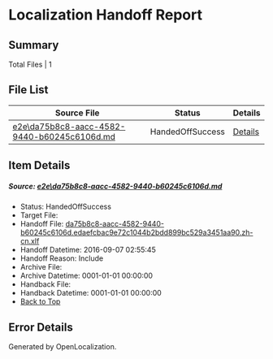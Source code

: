 # <a name='report-top'></a> Localization Handoff Report

## Summary
 Total Files | 1

## File List
 Source File | Status | Details 
 ----------- | ------ | ------- 
 [e2e\da75b8c8-aacc-4582-9440-b60245c6106d.md](https://github.com/OpenLocalizationTestOrg/ol-test0/blob/b1ae4d0c1b364ab94da91ec1741ef1e0cb9a75b7/e2e/da75b8c8-aacc-4582-9440-b60245c6106d.md) | HandedOffSuccess | [Details](#26c41feeec328d79d3a5ca35c34bd2979e2b1df48)

## Item Details
##### <a name='26c41feeec328d79d3a5ca35c34bd2979e2b1df48'></a> Source: [e2e\da75b8c8-aacc-4582-9440-b60245c6106d.md](https://github.com/OpenLocalizationTestOrg/ol-test0/blob/b1ae4d0c1b364ab94da91ec1741ef1e0cb9a75b7/e2e/da75b8c8-aacc-4582-9440-b60245c6106d.md)
* Status: HandedOffSuccess
* Target File: 
* Handoff File: [da75b8c8-aacc-4582-9440-b60245c6106d.edaefcbac9e72c1044b2bdd899bc529a3451aa90.zh-cn.xlf](https://github.com/OpenLocalizationTestOrg/ol-test0-handoff/blob/bff3b3ad34825e886141af08788cf8e8afe29381/ol-handoff/OpenLocalizationTestOrg/ol-test0-zhcn/ci/ht/da75b8c8-aacc-4582-9440-b60245c6106d.edaefcbac9e72c1044b2bdd899bc529a3451aa90.zh-cn.xlf)
* Handoff Datetime: 2016-09-07 02:55:45
* Handoff Reason: Include
* Archive File: 
* Archive Datetime: 0001-01-01 00:00:00
* Handback File: 
* Handback Datetime: 0001-01-01 00:00:00
* [Back to Top](#report-top)


## Error Details

Generated by OpenLocalization.
